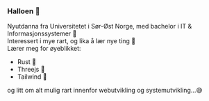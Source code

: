 ### Halloen 👋
Nyutdanna fra Universitetet i Sør-Øst Norge, med bachelor i IT & Informasjonssystemer 🥸 <br> 
Interessert i mye rart, og lika å lær nye ting 🌱 <br>
Lærer meg for øyeblikket:
- Rust 🦀
- Threejs 📐
- Tailwind 🌊

og litt om alt mulig rart innenfor webutvikling og systemutvikling...😅
